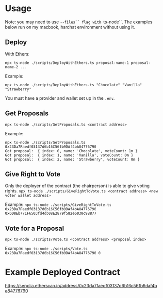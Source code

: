 # Usage

Note: you may need to use `--files`` flag with `ts-node``. The examples below run on my macbook, hardhat environment without using it.

## Deploy
With Ethers:
```
npx ts-node ./scripts/DeployWithEthers.ts proposal-name-1 proposal-name-2 ...
```

Example:
```
npx ts-node ./scripts/DeployWithEthers.ts "Chocolate" "Vanilla" "Strawberry" 
```

You must have a provider and wallet set up in the `.env`.

## Get Proposals
```
npx ts-node ./scripts/GetProposals.ts <contract address>
```

Example:
```
npx ts-node ./scripts/GetProposals.ts 0x23Da7Faedf03137d6b16C56fb9DAf4bA84776790 
Got proposal:  { index: 0, name: 'Chocolate', voteCount: 1n }
Got proposal:  { index: 1, name: 'Vanilla', voteCount: 0n }
Got proposal:  { index: 2, name: 'Strawberry', voteCount: 0n }
```

## Give Right to Vote
Only the deployer of the contract (the chairperson) is able to give voting rights.
```npx ts-node ./scripts/GiveRightToVote.ts <contract address> <new voter wallet address>```

Example:
```npx ts-node ./scripts/GiveRightToVote.ts 0x23Da7Faedf03137d6b16C56fb9DAf4bA84776790 0x6D8Eb771F6503fd4db08E2879f582e6030c9B877```

## Vote for a Proposal
```npx ts-node ./scripts/Vote.ts <contract address> <proposal index>```

Example:
```npx ts-node ./scripts/Vote.ts 0x23Da7Faedf03137d6b16C56fb9DAf4bA84776790 0 ```

# Example Deployed Contract

https://sepolia.etherscan.io/address/0x23da7faedf03137d6b16c56fb9daf4ba84776790

